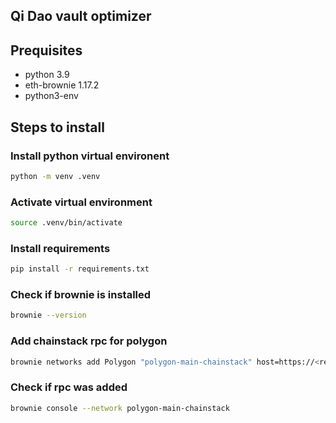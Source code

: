 ## Qi Dao vault optimizer

## Prequisites

* python 3.9
* eth-brownie 1.17.2
* python3-env


## Steps to install

### Install python virtual environent

```bash 
python -m venv .venv
```

### Activate virtual environment
```bash
source .venv/bin/activate
```

### Install requirements
```bash
pip install -r requirements.txt
```

### Check if brownie is installed
```bash
brownie --version
```

### Add chainstack rpc for polygon
```bash
brownie networks add Polygon "polygon-main-chainstack" host=https://<replace-with-your-credentials> chainid=137 name="Mainnet (Chainstack)" explorer=https://api.polygonscan.com/api
```

### Check if rpc was added

```bash
brownie console --network polygon-main-chainstack
```

